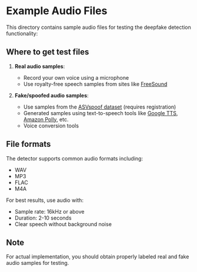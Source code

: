 # Example Audio Files

This directory contains sample audio files for testing the deepfake detection functionality:

## Where to get test files

1. **Real audio samples**: 
   - Record your own voice using a microphone
   - Use royalty-free speech samples from sites like [FreeSound](https://freesound.org/)

2. **Fake/spoofed audio samples**:
   - Use samples from the [ASVspoof dataset](https://www.asvspoof.org/) (requires registration)
   - Generated samples using text-to-speech tools like [Google TTS](https://cloud.google.com/text-to-speech), [Amazon Polly](https://aws.amazon.com/polly/), etc.
   - Voice conversion tools

## File formats

The detector supports common audio formats including:
- WAV
- MP3
- FLAC
- M4A

For best results, use audio with:
- Sample rate: 16kHz or above
- Duration: 2-10 seconds
- Clear speech without background noise

## Note

For actual implementation, you should obtain properly labeled real and fake audio samples for testing. 